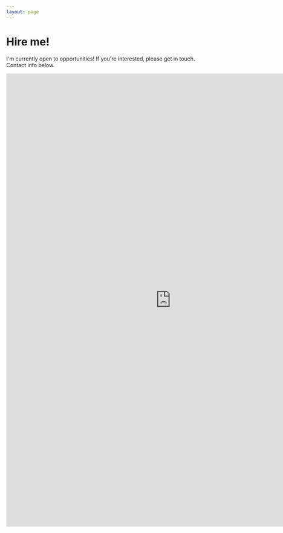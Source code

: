 ```yaml
---
layout: page
---
```


# Hire me!
I'm currently open to opportunities! If you're interested, please get in touch. Contact info below.

<iframe src="https://cmjb.tech/cv/cv" style='display: block; width: 23cm; height: 31.7cm; margin: auto; border: none;'></iframe>